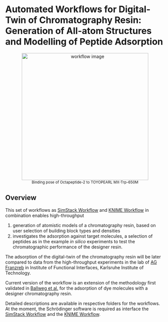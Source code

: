 # Automated Workflows for Digital-Twin of Chromatography Resin: Generation of All-atom Structures and Modelling of Peptide Adsorption 
<p align="center">
  <img src="https://github.com/user-attachments/assets/5c8fc319-423b-461e-9fae-daf64e3deb6c" alt="workflow image" width="400" height="auto" />
  <br />
  <small>Binding pose of Octapeptide-2 to TOYOPEARL MX-Trp-650M</small>
</p>

## Overview
This set of workflows as [SimStack Workflow](Simstack%20Workflow/) and [KNIME Workflow](KNIME%20Workflow/) in combination enables high-throughput 
  1. generation of atomistic models of a chromatography resin, based on user selection of building block types and densities
  2. investigates the adsorption against target molecules, a selection of peptides as in the example
_in silico_ experiments to test the chromatographic performance of the designer resin.

The adsorption of the digital-twin of the chromatography resin will be later compared to data from the high-throughput experiments in the lab of [AG Franzreb](https://www.ifg.kit.edu/292.php) in Institute of Functional Interfaces, Karlsruhe Institute of Technology.

Current version of the workflow is an extension of the methodology first validated in [Ballweg et al.](https://doi.org/10.1016/j.chroma.2024.465089) for the adsorption of dye molecules with a designer chromatography resin.

Detailed descriptions are available in respective folders for the workflows. At the moment, the Schrödinger software is required as interface the [SimStack Workflow](Simstack%20Workflow/) and the [KNIME Workflow](KNIME%20Workflow/).

